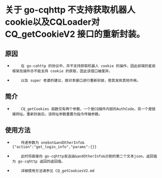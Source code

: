# 关于 go-cqhttp 不支持获取机器人cookie以及CQLoader对 CQ_getCookieV2 接口的重新封装。

## 原因
-         在 go-cahttp 的协议中，并不支持获取机器人 cookie 的操作，因此前端的星辰框架及插件亦不能支持 cookie 的获取，因此该借口被废弃。
-         以及 super 老婆的建议，故对本接口进行重新封装，使其发挥其他作用。

## 简介
-         CQ_getCookies 函数仅有两个参数，一个是CQ插件内部的AuthCode，另一个是链接网址。重新封装后，该网址参数重置为指令传输参数。
## 使用方法
-         传递参数为 onebot&andOtherInfo&{"action":"get_login_info","params":{}}
-         此时将直接向 go-cqhttp发送由&andOtherInfo&分割的第二个文本json，返回值为 go-cqhttp 返回的返回值。
-         详细使用方法请参见 CQ_getCookiesV2.md
